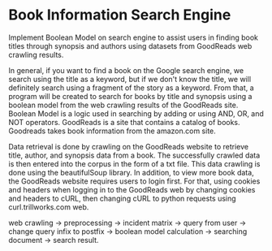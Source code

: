 # Book Information Search Engine
Implement Boolean Model on search engine to assist users in finding book titles through synopsis and authors using datasets from GoodReads web crawling results.

In general, if you want to find a book on the Google search engine, we search using the title as a keyword, but if we don't know the title, we will definitely search using a fragment of the story as a keyword. From that, a program will be created to search for books by title and synopsis using a boolean model from the web crawling results of the GoodReads site. Boolean Model is a logic used in searching by adding or using AND, OR, and NOT operators. GoodReads is a site that contains a catalog of books. Goodreads takes book information from the amazon.com site. 


Data retrieval is done by crawling on the GoodReads website to retrieve title, author, and synopsis data from a book. The successfully crawled data is then entered into the corpus in the form of a txt file. This data crawling is done using the beautifulSoup library. In addition, to view more book data, the GoodReads website requires users to login first. For that, using cookies and headers when logging in to the GoodReads web by changing cookies and headers to cURL, then changing cURL to python requests using curl.trillworks.com web.


web crawling -> preprocessing -> incident matrix -> query from user -> change query infix to postfix -> boolean model calculation -> searching document -> search result.
